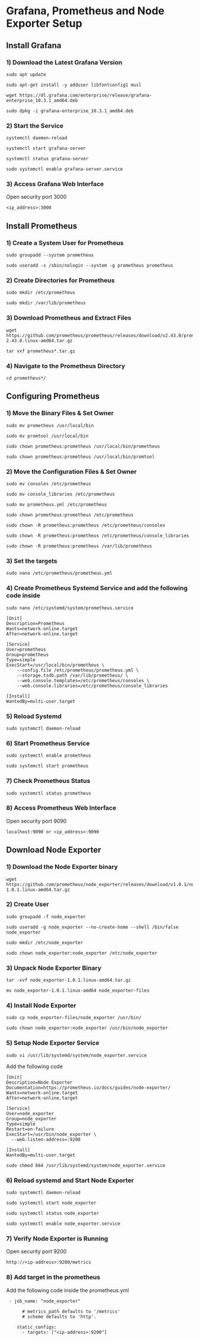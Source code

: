 # Grafana, Prometheus and Node Exporter Setup

## Install Grafana
### 1) Download the Latest Grafana Version
```
sudo apt update
```

```
sudo apt-get install -y adduser libfontconfig1 musl
```
```
wget https://dl.grafana.com/enterprise/release/grafana-enterprise_10.3.1_amd64.deb
```
```
sudo dpkg -i grafana-enterprise_10.3.1_amd64.deb
```

### 2) Start the Service

```
systemctl daemon-reload
```
```
systemctl start grafana-server
```
```
systemctl status grafana-server
```
```
sudo systemctl enable grafana-server.service
```
### 3) Access Grafana Web Interface

Open security port 3000
```
<ip_address>:3000
```


## Install Prometheus

### 1) Create a System User for Prometheus

```
sudo groupadd --system prometheus
```

```
sudo useradd -s /sbin/nologin --system -g prometheus prometheus
```
### 2) Create Directories for Prometheus
```
sudo mkdir /etc/prometheus
```

```
sudo mkdir /var/lib/prometheus
```

### 3) Download Prometheus and Extract Files
```
wget https://github.com/prometheus/prometheus/releases/download/v2.43.0/prometheus-2.43.0.linux-amd64.tar.gz
```

```
tar vxf prometheus*.tar.gz
```

### 4) Navigate to the Prometheus Directory
``` 
cd prometheus*/
```

## Configuring Prometheus

### 1) Move the Binary Files & Set Owner
```
sudo mv prometheus /usr/local/bin
```
```
sudo mv promtool /usr/local/bin
```
```
sudo chown prometheus:prometheus /usr/local/bin/prometheus
```
```
sudo chown prometheus:prometheus /usr/local/bin/promtool
```

### 2) Move the Configuration Files & Set Owner
```
sudo mv consoles /etc/prometheus
```
```
sudo mv console_libraries /etc/prometheus
```
```
sudo mv prometheus.yml /etc/prometheus
```
```
sudo chown prometheus:prometheus /etc/prometheus
```
```
sudo chown -R prometheus:prometheus /etc/prometheus/consoles
```

```
sudo chown -R prometheus:prometheus /etc/prometheus/console_libraries
```
```
sudo chown -R prometheus:prometheus /var/lib/prometheus
```
### 3) Set the targets
```
sudo nano /etc/prometheus/prometheus.yml
```
### 4) Create Prometheus Systemd Service and add the following code inside
```
sudo nano /etc/systemd/system/prometheus.service
```

```
[Unit]
Description=Prometheus
Wants=network-online.target
After=network-online.target

[Service]
User=prometheus
Group=prometheus
Type=simple
ExecStart=/usr/local/bin/prometheus \
    --config.file /etc/prometheus/prometheus.yml \
    --storage.tsdb.path /var/lib/prometheus/ \
    --web.console.templates=/etc/prometheus/consoles \
    --web.console.libraries=/etc/prometheus/console_libraries

[Install]
WantedBy=multi-user.target
```

### 5) Reload Systemd
```
sudo systemctl daemon-reload
```

### 6) Start Prometheus Service
```
sudo systemctl enable prometheus
```
```
sudo systemctl start prometheus
```
### 7) Check Prometheus Status
```
sudo systemctl status prometheus
```
### 8) Access Prometheus Web Interface
Open security port 9090
```
localhost:9090 or <ip_address>:9090
```
## Download Node Exporter
### 1) Download the Node Exporter binary 
```
wget https://github.com/prometheus/node_exporter/releases/download/v1.0.1/node_exporter-1.0.1.linux-amd64.tar.gz
```
### 2) Create User
```
sudo groupadd -f node_exporter
```
```
sudo useradd -g node_exporter --no-create-home --shell /bin/false node_exporter
```
```
sudo mkdir /etc/node_exporter
```
```
sudo chown node_exporter:node_exporter /etc/node_exporter
```
### 3) Unpack Node Exporter Binary
```
tar -xvf node_exporter-1.0.1.linux-amd64.tar.gz
```

```
mv node_exporter-1.0.1.linux-amd64 node_exporter-files
```
### 4) Install Node Exporter
```
sudo cp node_exporter-files/node_exporter /usr/bin/
```
```
sudo chown node_exporter:node_exporter /usr/bin/node_exporter
```
### 5) Setup Node Exporter Service
```
sudo vi /usr/lib/systemd/system/node_exporter.service
```
Add the following code
```
[Unit]
Description=Node Exporter
Documentation=https://prometheus.io/docs/guides/node-exporter/
Wants=network-online.target
After=network-online.target

[Service]
User=node_exporter
Group=node_exporter
Type=simple
Restart=on-failure
ExecStart=/usr/bin/node_exporter \
  --web.listen-address=:9200

[Install]
WantedBy=multi-user.target
```
```
sudo chmod 664 /usr/lib/systemd/system/node_exporter.service
```

### 6) Reload systemd and Start Node Exporter
```
sudo systemctl daemon-reload
```
```
sudo systemctl start node_exporter
```
```
sudo systemctl status node_exporter
```
```
sudo systemctl enable node_exporter.service
```

### 7) Verify Node Exporter is Running

Open security port 9200 
```
http://<ip-address>:9200/metrics
```
### 8) Add target in the prometheus
Add the following code inside the prometheus.yml 
```
 - job_name: "node_exporter"

      # metrics_path defaults to '/metrics'
      # scheme defaults to 'http'.

    static_configs:
      - targets: ["<ip-address>:9200"]

```